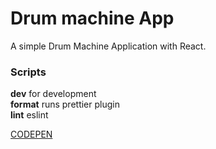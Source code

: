 # Drum machine App
A simple Drum Machine Application with React.

### Scripts
**dev** for development <br/>
**format** runs prettier plugin <br/>
**lint** eslint <br/>

[CODEPEN](https://codepen.io/Darbaz/pen/WNrEJxe)
